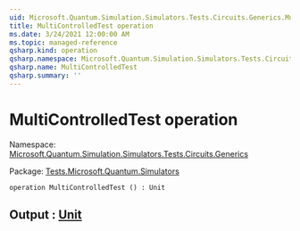 ```yaml
---
uid: Microsoft.Quantum.Simulation.Simulators.Tests.Circuits.Generics.MultiControlledTest
title: MultiControlledTest operation
ms.date: 3/24/2021 12:00:00 AM
ms.topic: managed-reference
qsharp.kind: operation
qsharp.namespace: Microsoft.Quantum.Simulation.Simulators.Tests.Circuits.Generics
qsharp.name: MultiControlledTest
qsharp.summary: ''
---
```


# MultiControlledTest operation

Namespace: [Microsoft.Quantum.Simulation.Simulators.Tests.Circuits.Generics](xref:Microsoft.Quantum.Simulation.Simulators.Tests.Circuits.Generics)

Package: [Tests.Microsoft.Quantum.Simulators](https://nuget.org/packages/Tests.Microsoft.Quantum.Simulators)




```qsharp
operation MultiControlledTest () : Unit
```


## Output : [Unit](xref:microsoft.quantum.lang-ref.unit)

